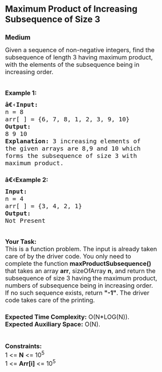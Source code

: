 # Maximum Product of Increasing Subsequence of Size 3
## Medium
<div class="problems_problem_content__Xm_eO"><p><span style="font-size:20px">Given a sequence of non-negative integers, find the subsequence of length 3 having maximum product, with the elements of the subsequence being in increasing&nbsp;order.</span></p>

<p>&nbsp;</p>

<p><span style="font-size:20px"><strong>Example 1:</strong></span></p>

<pre><span style="font-size:20px"><strong>â€‹Input:</strong>
n = 8
arr[ ] = {6, 7, 8, 1, 2, 3, 9, 10</span><span style="font-size:20px">}
<strong>Output:
</strong>8 9 10
<strong>Explanation: </strong>3 increasing elements of 
the given arrays are 8,9 and 10 which 
forms the subsequence of size 3 with 
maximum product.</span><span style="font-size:20px">
</span></pre>

<p><br>
<span style="font-size:20px"><strong>â€‹Example 2:</strong></span></p>

<pre><span style="font-size:20px"><strong>Input:
</strong>n = 4
arr[ ] = {3, 4, 2, 1} <strong>
Output:
</strong>Not Present </span></pre>

<p>&nbsp;</p>

<p><span style="font-size:20px"><strong>Your Task:</strong><br>
This is a function problem. The input is already taken care of by the driver code. You only need to complete the function <strong>maxProductSubsequence()</strong> that takes an array <strong>arr</strong>, sizeOfArray <strong>n</strong>, and return the subsequence of size 3 having the maximum product, numbers of subsequence being in increasing order. If no such sequence exists, return&nbsp;<strong>"-1"</strong>. The driver code takes care of the printing.</span></p>

<p><br>
<span style="font-size:20px"><strong>Expected Time Complexity:</strong>&nbsp;O(N*LOG(N)).<br>
<strong>Expected Auxiliary Space:</strong>&nbsp;O(N).</span></p>

<p><br>
<br>
<span style="font-size:20px"><strong>Constraints:</strong><br>
1 &lt;= <strong>N</strong> &lt;= 10<sup>5</sup><br>
1 &lt;= <strong>Arr[i]</strong> &lt;= 10<sup>5</sup></span></p>
</div>